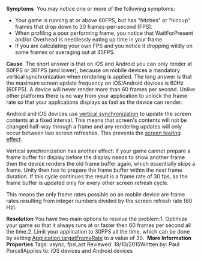 **Symptoms**  You may notice one or more of the following symptoms:
- Your game is running at or above 60FPS, but has "hitches" or "hiccup" frames that drop down to 30 frames-per-second (FPS).
- When profiling a poor performing frame, you notice that WaitForPresent and/or Overhead is needlessly eating up time in your frame.
- If you are calculating your own FPS and you notice it dropping wildly on some frames or averaging out at 45FPS.

**Cause** 
 The short answer is that on iOS and Android you can only render at 60FPS or 30FPS (and lower), because on mobile devices a mandatory vertical synchronization when rendering is applied. The long answer is that the maximum screen update frequency on iOS/Android devices is 60Hz (60FPS). A device will never render more than 60 frames per second. Unlike other platforms there is no way from your application to unlock the frame rate so that your applications displays as fast as the device can render.

Android and iOS devices use [vertical synchronization](http://en.wikipedia.org/wiki/Vertical_synchronization#Vertical_synchronization) to update the screen contents at a fixed interval. This means that screen's contents will not be changed half-way through a frame and any rendering updates will only occur between two screen refreshes. This prevents the [screen tearing effect](http://en.wikipedia.org/wiki/Screen_tearing).



Vertical synchronization has another effect: if your game cannot prepare a frame buffer for display before the display needs to show another frame then the device renders the old frame buffer again, which essentially skips a frame. Unity then has to prepare the frame buffer within the next frame duration. If this cycle continues the result is a frame rate of 30 fps, as the frame buffer is updated only for every other screen refresh cycle.



This means the only frame rates possible on an mobile device are frame rates resulting from integer numbers divided by the screen refresh rate (60 Hz).

**Resolution** You have two main options to resolve the problem:1. Optimize your game so that it always runs at or faster then 60 frames per second all the time.2. Limit your application to 30FPS all the time, which can be done by setting [Application.targetFrameRate](http://docs.unity3d.com/ScriptReference/Application-targetFrameRate.html) to a value of 30.  **More Information**   **Properties** Tags: vsync, fpsLast Reviewed: 19/10/2015Written by: Paul PurcellApplies to: iOS devices and Android devices




